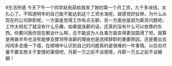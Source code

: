 #生活所感
今天下午一个同学赵宛茹给我发了她的第一个月工资，九千多块钱，太扎心了。不知道明年的自己能不能达到这个工资水准呢，就感觉好扯呀。为什么从现在的公司辞职呢，一方面是觉得工作有点无聊，另一方面也是因为薪资问题吧，工作太轻松了就没有什么乐趣，如果提涨薪的话，还真的没有什么可以依靠的东西。你要问我你现在都会什么啊，总不能说为人处事方面变得更加圆滑了吧，就算是再做半年也没有能够支撑领导涨薪的理由也是选择辞职的重要原因，还是要出去闯闯多去撞一下墙，在顺境中认识到自己的问题真的是很难的一件事情。以后也尽量不要去想关于爱情的事情吧，月薪一万之前不谈感情，月薪一万五之前不谈婚姻！